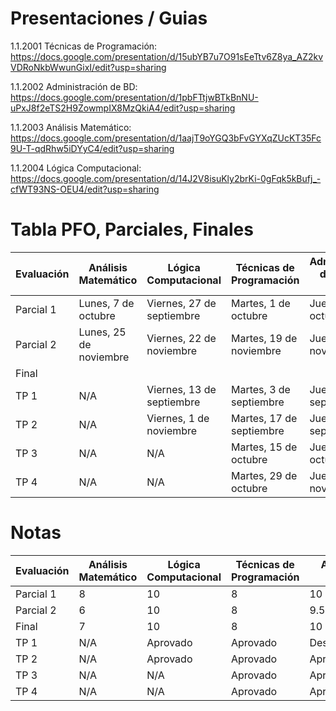 # Presentaciones / Guias

1.1.2001 Técnicas de Programación: https://docs.google.com/presentation/d/15ubYB7u7O91sEeTtv6Z8ya_AZ2kvVDRoNkbWwunGixI/edit?usp=sharing

1.1.2002 Administración de BD: https://docs.google.com/presentation/d/1pbFTtjwBTkBnNU-uPxJ8f2eTS2H9ZowmpIX8MzQkiA4/edit?usp=sharing

1.1.2003 Análisis Matemático: https://docs.google.com/presentation/d/1aajT9oYGQ3bFvGYXqZUcKT35Fc9U-T-qdRhw5iDYyC4/edit?usp=sharing

1.1.2004 Lógica Computacional: https://docs.google.com/presentation/d/14J2V8isuKly2brKi-0gFqk5kBufj_-cfWT93NS-OEU4/edit?usp=sharing

# Tabla PFO, Parciales, Finales

<table>
  <thead>
    <tr>
      <th>Evaluación</th>
      <th>Análisis Matemático</th>
      <th>Lógica Computacional</th>
      <th>Técnicas de Programación</th>
      <th>Administración de Base de Datos</th>
    </tr>
  </thead>
  <tbody>
    <tr>
      <td>Parcial 1</td>
      <td>Lunes, 7 de octubre</td>
      <td>Viernes, 27 de septiembre</td>
      <td>Martes, 1 de octubre</td>
      <td>Jueves, 3 de octubre</td>
    </tr>
    <tr>
      <td>Parcial 2</td>
      <td>Lunes, 25 de noviembre</td>
      <td>Viernes, 22 de noviembre</td>
      <td>Martes, 19 de noviembre</td>
      <td>Jueves, 21 de noviembre</td>
    </tr>
        <tr>
      <td>Final</td>
      <td></td>
      <td></td>
      <td></td>
      <td></td>
    </tr>
    <tr>
      <td>TP 1</td>
      <td>N/A</td>
      <td>Viernes, 13 de septiembre</td>
      <td>Martes, 3 de septiembre</td>
      <td>Jueves, 12 de septiembre</td>
    </tr>
    <tr>
      <td>TP 2</td>
      <td>N/A</td>
      <td>Viernes, 1 de noviembre</td>
      <td>Martes, 17 de septiembre</td>
      <td>Jueves, 19 de septiembre</td>
    </tr>
    <tr>
      <td>TP 3</td>
      <td>N/A</td>
      <td>N/A</td>
      <td>Martes, 15 de octubre</td>
      <td>Jueves, 17 de octubre</td>
    </tr>
    <tr>
      <td>TP 4</td>
      <td>N/A</td>
      <td>N/A</td>
      <td>Martes, 29 de octubre</td>
      <td>Jueves, 7 de noviembre</td>
    </tr>

  </tbody>
</table>

# Notas

<table>
  <thead>
    <tr>
      <th>Evaluación</th>
      <th>Análisis Matemático</th>
      <th>Lógica Computacional</th>
      <th>Técnicas de Programación</th>
      <th>Administración de Base de Datos</th>
    </tr>
  </thead>
  <tbody>
    <tr>
      <td>Parcial 1</td>
      <td>8</td>
      <td>10</td>
      <td>8</td>
      <td>10</td>
    </tr>
    <tr>
      <td>Parcial 2</td>
      <td>6</td>
      <td>10</td>
      <td>8</td>
      <td>9.5</td>
    </tr>
        <tr>
      <td>Final</td>
      <td>7</td>
      <td>10</td>
      <td>8</td>
      <td>10</td>
    </tr>
    <tr>
      <td>TP 1</td>
      <td>N/A</td>
      <td>Aprovado</td>
      <td>Aprovado</td>
      <td>Desaprovado/Aprovado</td>
    </tr>
    <tr>
      <td>TP 2</td>
      <td>N/A</td>
      <td>Aprovado</td>
      <td>Aprovado</td>
      <td>Aprovado</td>
    </tr>
    <tr>
      <td>TP 3</td>
      <td>N/A</td>
      <td>N/A</td>
      <td>Aprovado</td>
      <td>Aprovado</td>
    </tr>
    <tr>
      <td>TP 4</td>
      <td>N/A</td>
      <td>N/A</td>
      <td>Aprovado</td>
      <td>Aprovado</td>
    </tr>
  </tbody>
</table>

